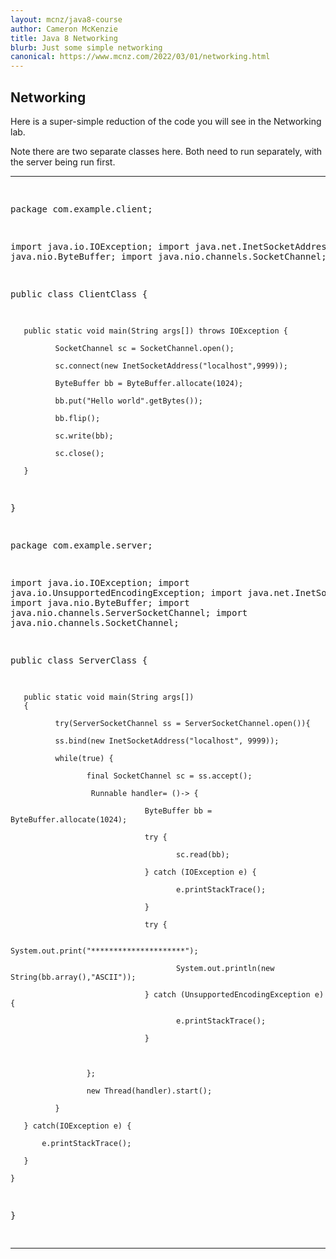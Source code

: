 ```yaml
---
layout: mcnz/java8-course
author: Cameron McKenzie
title: Java 8 Networking
blurb: Just some simple networking
canonical: https://www.mcnz.com/2022/03/01/networking.html
---
```


## Networking

Here is a super-simple reduction of the code you will see in the Networking lab.

Note there are two separate classes here. Both need to run separately, with the server being run first.

<hr/>
<pre>

package com.example.client;

import java.io.IOException;
import java.net.InetSocketAddress;
import java.nio.ByteBuffer;
import java.nio.channels.SocketChannel;

public class ClientClass {


       public static void main(String args[]) throws IOException {

              SocketChannel sc = SocketChannel.open();

              sc.connect(new InetSocketAddress("localhost",9999));

              ByteBuffer bb = ByteBuffer.allocate(1024);

              bb.put("Hello world".getBytes());

              bb.flip();

              sc.write(bb);

              sc.close();

       }

} 



package com.example.server;

import java.io.IOException;
import java.io.UnsupportedEncodingException;
import java.net.InetSocketAddress;
import java.nio.ByteBuffer;
import java.nio.channels.ServerSocketChannel;
import java.nio.channels.SocketChannel;

public class ServerClass {

       public static void main(String args[]) 
       {

              try(ServerSocketChannel ss = ServerSocketChannel.open()){

              ss.bind(new InetSocketAddress("localhost", 9999));

              while(true) {

                     final SocketChannel sc = ss.accept();

                      Runnable handler= ()-> {                      

                                  ByteBuffer bb = ByteBuffer.allocate(1024);

                                  try {

                                         sc.read(bb);

                                  } catch (IOException e) {

                                         e.printStackTrace();

                                  }

                                  try {

                                         System.out.print("*********************");

                                         System.out.println(new String(bb.array(),"ASCII"));

                                  } catch (UnsupportedEncodingException e) {

                                         e.printStackTrace();

                                  }

                           

                     }; 

                     new Thread(handler).start();

              }

       } catch(IOException e) {

           e.printStackTrace();

       }

    }

} 

</pre>
<hr/>
